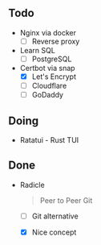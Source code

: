 ## Todo
- Nginx via docker
    * [ ] Reverse proxy
- Learn SQL
    * [ ] PostgreSQL
- Certbot via snap
    * [x] Let's Encrypt
    * [ ] Cloudflare
    * [ ] GoDaddy

## Doing
- Ratatui - Rust TUI

## Done
- Radicle
    > Peer to Peer Git
    * [ ] Git alternative
    * [x] Nice concept

